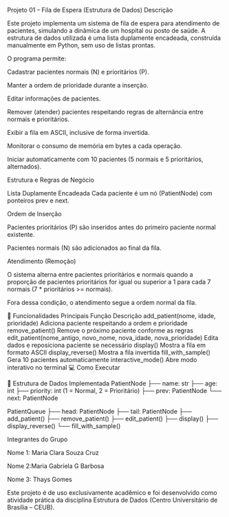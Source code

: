Projeto 01 – Fila de Espera (Estrutura de Dados)
Descrição

Este projeto implementa um sistema de fila de espera para atendimento de pacientes, simulando a dinâmica de um hospital ou posto de saúde.
A estrutura de dados utilizada é uma lista duplamente encadeada, construída manualmente em Python, sem uso de listas prontas.

O programa permite:

Cadastrar pacientes normais (N) e prioritários (P).

Manter a ordem de prioridade durante a inserção.

Editar informações de pacientes.

Remover (atender) pacientes respeitando regras de alternância entre normais e prioritários.

Exibir a fila em ASCII, inclusive de forma invertida.

Monitorar o consumo de memória em bytes a cada operação.

Iniciar automaticamente com 10 pacientes (5 normais e 5 prioritários, alternados).

 Estrutura e Regras de Negócio

Lista Duplamente Encadeada
Cada paciente é um nó (PatientNode) com ponteiros prev e next.

Ordem de Inserção

Pacientes prioritários (P) são inseridos antes do primeiro paciente normal existente.

Pacientes normais (N) são adicionados ao final da fila.

Atendimento (Remoção)

O sistema alterna entre pacientes prioritários e normais quando a proporção de pacientes prioritários for igual ou superior a 1 para cada 7 normais (7 * prioritários >= normais).

Fora dessa condição, o atendimento segue a ordem normal da fila.


🧩 Funcionalidades Principais
Função	Descrição
add_patient(nome, idade, prioridade)	Adiciona paciente respeitando a ordem e prioridade
remove_patient()	Remove o próximo paciente conforme as regras
edit_patient(nome_antigo, novo_nome, nova_idade, nova_prioridade)	Edita dados e reposiciona paciente se necessário
display()	Mostra a fila em formato ASCII
display_reverse()	Mostra a fila invertida
fill_with_sample()	Gera 10 pacientes automaticamente
interactive_mode()	Abre modo interativo no terminal
💻 Como Executar

🧠 Estrutura de Dados Implementada
PatientNode
 ├── name: str
 ├── age: int
 ├── priority: int  (1 = Normal, 2 = Prioritário)
 ├── prev: PatientNode
 └── next: PatientNode

PatientQueue
 ├── head: PatientNode
 ├── tail: PatientNode
 ├── add_patient()
 ├── remove_patient()
 ├── edit_patient()
 ├── display()
 ├── display_reverse()
 └── fill_with_sample()


Integrantes do Grupo

Nome 1: Maria Clara Souza Cruz 

Nome 2:Maria Gabriela G Barbosa

Nome 3: Thays Gomes 


Este projeto é de uso exclusivamente acadêmico e foi desenvolvido como atividade prática da disciplina Estrutura de Dados (Centro Universitário de Brasília – CEUB).
